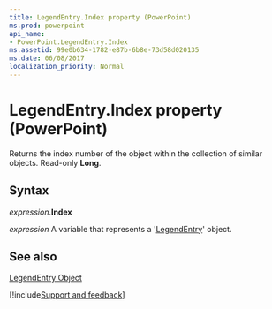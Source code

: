 ```yaml
---
title: LegendEntry.Index property (PowerPoint)
ms.prod: powerpoint
api_name:
- PowerPoint.LegendEntry.Index
ms.assetid: 99e0b634-1782-e87b-6b8e-73d58d020135
ms.date: 06/08/2017
localization_priority: Normal
---
```



# LegendEntry.Index property (PowerPoint)

Returns the index number of the object within the collection of similar objects. Read-only  **Long**.


## Syntax

_expression_.**Index**

 _expression_ A variable that represents a '[LegendEntry](PowerPoint.LegendEntry.md)' object.


## See also


[LegendEntry Object](PowerPoint.LegendEntry.md)

[!include[Support and feedback](~/includes/feedback-boilerplate.md)]
